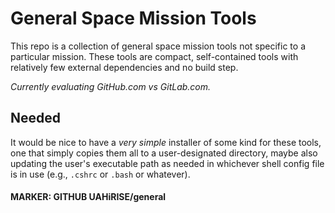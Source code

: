 General Space Mission Tools
===========================

This repo is a collection of general space mission tools not specific to a
particular mission. These tools are compact, self-contained tools with
relatively few external dependencies and no build step.

*Currently evaluating GitHub.com vs GitLab.com.*

Needed
------

It would be nice to have a *very simple* installer of some kind for these tools,
one that simply copies them all to a user-designated directory, maybe also
updating the user's executable path as needed in whichever shell config file
is in use (e.g., `.cshrc` or `.bash` or whatever).

#### MARKER: GITHUB UAHiRISE/general

